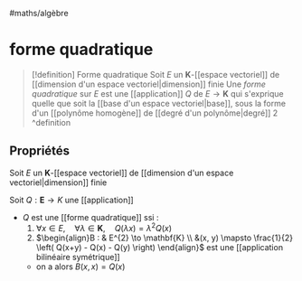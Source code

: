 #maths/algèbre 
# forme quadratique

> [!definition] Forme quadratique
> Soit $E$ un $\mathbf{K}$-[[espace vectoriel]] de [[dimension d'un espace vectoriel|dimension]] finie
> Une *forme quadratique* sur $E$ est une [[application]] $Q$ de $E \to \mathbf{K}$ qui s'exprique quelle que soit la [[base d'un espace vectoriel|base]], sous la forme d'un [[polynôme homogène]] de [[degré d'un polynôme|degré]] $2$
^definition

## Propriétés 
Soit $E$ un $\mathbf{K}$-[[espace vectoriel]] de [[dimension d'un espace vectoriel|dimension]] finie

Soit $Q : \mathbf{E} \to K$ une [[application]] 

 - $Q$ est une [[forme quadratique]] ssi :
     1. $\forall x \in E,\quad \forall \lambda \in \mathbf{K},\quad  Q(\lambda x) = \lambda^{2}Q(x)$
     2. $\begin{align}B : & E^{2}  \to \mathbf{K} \\ &(x, y) \mapsto \frac{1}{2} \left( Q(x+y) - Q(x) - Q(y) \right) \end{align}$ est une [[application bilinéaire symétrique]]
     - on a alors $B(x, x) = Q(x)$

